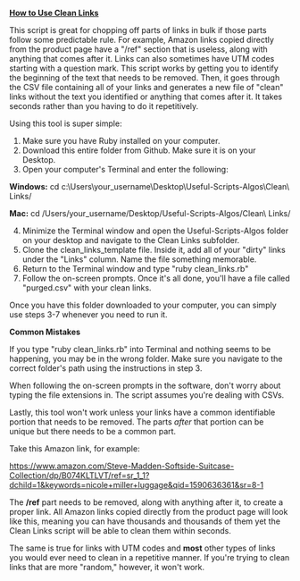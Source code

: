<ins>**How to Use Clean Links**</ins>

This script is great for chopping off parts of links in bulk if those parts follow some predictable rule. For example, Amazon links copied directly from the product page have a "/ref" section that is useless, along with anything that comes after it. Links can also sometimes have UTM codes starting with a question mark. This script works by getting you to identify the beginning of the text that needs to be removed. Then, it goes through the CSV file containing all of your links and generates a new file of "clean" links without the text you identified or anything that comes after it. It takes seconds rather than you having to do it repetitively.

Using this tool is super simple:

1. Make sure you have Ruby installed on your computer.
2. Download this entire folder from Github. Make sure it is on your Desktop.
3. Open your computer's Terminal and enter the following:

**Windows:** cd c:\Users\your_username\Desktop\Useful-Scripts-Algos\Clean\ Links/

**Mac:** cd /Users/your_username/Desktop/Useful-Scripts-Algos/Clean\ Links/

4. Minimize the Terminal window and open the Useful-Scripts-Algos folder on your desktop and navigate to the Clean Links subfolder.
5. Clone the clean_links_template file. Inside it, add all of your "dirty" links under the "Links" column. Name the file something memorable.
6. Return to the Terminal window and type "ruby clean_links.rb"
7. Follow the on-screen prompts. Once it's all done, you'll have a file called "purged.csv" with your clean links.

Once you have this folder downloaded to your computer, you can simply use steps 3-7 whenever you need to run it.

**Common Mistakes**

If you type "ruby clean_links.rb" into Terminal and nothing seems to be happening, you may be in the wrong folder. Make sure you navigate to the correct folder's path using the instructions in step 3.

When following the on-screen prompts in the software, don't worry about typing the file extensions in. The script assumes you're dealing with CSVs.

Lastly, this tool won't work unless your links have a common identifiable portion that needs to be removed. The parts *after* that portion can be unique but there needs to be a common part.

Take this Amazon link, for example:

https://www.amazon.com/Steve-Madden-Softside-Suitcase-Collection/dp/B074KLTLVT/ref=sr_1_1?dchild=1&keywords=nicole+miller+luggage&qid=1590636361&sr=8-1

The **/ref** part needs to be removed, along with anything after it, to create a proper link. All Amazon links copied directly from the product page will look like this, meaning you can have thousands and thousands of them yet the Clean Links script will be able to clean them within seconds.

The same is true for links with UTM codes and **most** other types of links you would ever need to clean in a repetitive manner. If you're trying to clean links that are more "random," however, it won't work.
